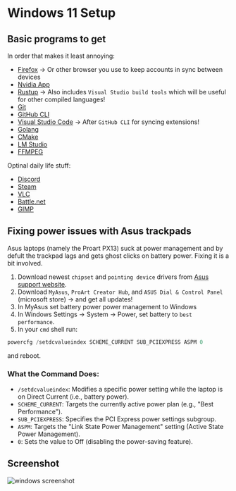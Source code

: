 # Windows 11 Setup

## Basic programs to get

In order that makes it least annoying:

- [Firefox](https://www.firefox.com/en-GB/) -> Or other browser you use to keep accounts in sync between devices
- [Nvidia App](https://www.nvidia.com/en-gb/software/nvidia-app/)
- [Rustup](https://www.rust-lang.org/tools/install) -> Also includes `Visual Studio build tools` which will be useful for other compiled languages!
- [Git](https://git-scm.com/downloads/win)
- [GitHub CLI](https://cli.github.com/)
- [Visual Studio Code](https://code.visualstudio.com/download) -> After `GitHub CLI` for syncing extensions!
- [Golang](https://go.dev/doc/install)
- [CMake](https://cmake.org/download/)
- [LM Studio](https://lmstudio.ai/)
- [FFMPEG](https://ffmpeg.org/download.html)

Optinal daily life stuff:

- [Discord](https://discord.com/download)
- [Steam](https://store.steampowered.com/about/?dve_trk_id=21e4672c-d466-4260-b532-0221ab94acf7)
- [VLC](https://www.videolan.org/vlc/)
- [Battle.net](https://download.battle.net/en-gb/desktop)
- [GIMP](https://www.gimp.org/downloads/thanks.html)


## Fixing power issues with Asus trackpads

Asus laptops (namely the Proart PX13) suck at power management and by defult the trackpad lags and gets ghost clicks on battery power. Fixing it is a bit involved.

1. Download newest `chipset` and `pointing device` drivers from [Asus support website](https://www.asus.com/uk/laptops/for-creators/proart/proart-px13-hn7306/helpdesk_download?model2Name=HN7306WV).
2. Download `MyAsus`, `ProArt Creator Hub`, and `ASUS Dial & Control Panel` (microsoft store) -> and get all updates!
3. In MyAsus set battery power power management to Windows
4. In Windows Settings -> System -> Power, set battery to `best performance`.
5. In your `cmd` shell run:

```powershell
powercfg /setdcvalueindex SCHEME_CURRENT SUB_PCIEXPRESS ASPM 0
```

and reboot.

### What the Command Does:
- `/setdcvalueindex`: Modifies a specific power setting while the laptop is on Direct Current (i.e., battery power).
- `SCHEME_CURRENT`: Targets the currently active power plan (e.g., "Best Performance").
- `SUB_PCIEXPRESS`: Specifies the PCI Express power settings subgroup.
- `ASPM`: Targets the "Link State Power Management" setting (Active State Power Management).
- `0`: Sets the value to Off (disabling the power-saving feature).

## Screenshot

![windows screenshot](windows.png)
